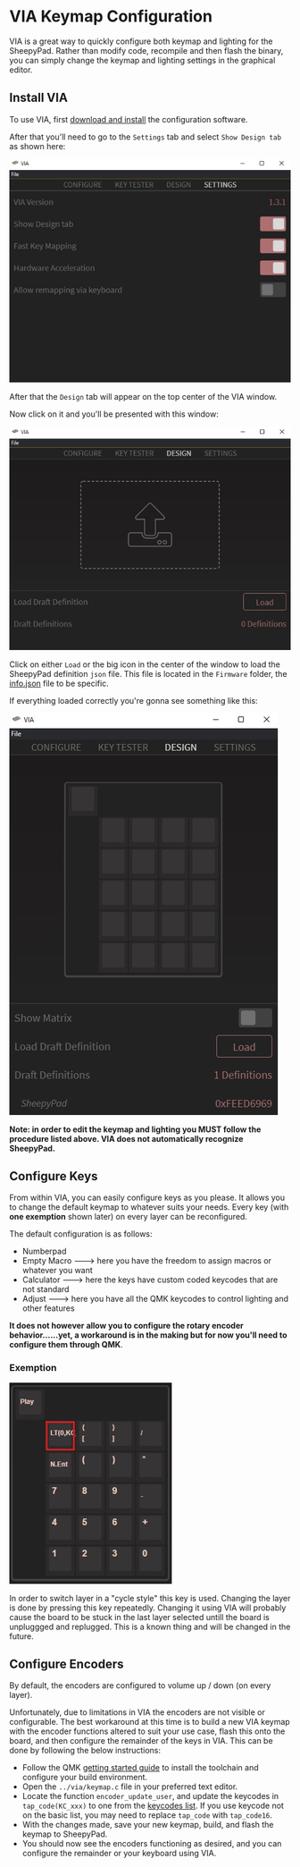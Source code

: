 # VIA Keymap Configuration

VIA is a great way to quickly configure both keymap and lighting for the SheepyPad. Rather than modify code, recompile and then flash the binary, you can simply change the keymap and lighting settings in the graphical editor.

## Install VIA

To use VIA, first [download and install](https://caniusevia.com/) the configuration software.

After that you'll need to go to the `Settings` tab and select `Show Design tab` as shown here:

![DesignTab](https://github.com/Cipulot/SheepyPad/blob/main/Documents/imgs/design_tab.jpg?raw=true)

After that the `Design` tab will appear on the top center of the VIA window.

Now click on it and you'll be presented with this window:

![DesignLoad](https://github.com/Cipulot/SheepyPad/blob/main/Documents/imgs/design_load.jpg?raw=true)

Click on either `Load` or the big icon in the center of the window to load the SheepyPad definition `json` file. This file is located in the `Firmware` folder, the [info.json](https://github.com/Cipulot/SheepyPad/blob/main/Firmware/info.json) file to be specific.

If everything loaded correctly you're gonna see something like this:

![DesignLoaded](https://github.com/Cipulot/SheepyPad/blob/main/Documents/imgs/design_loaded.jpg?raw=true)

**Note: in order to edit the keymap and lighting you MUST follow the procedure listed above. VIA does not automatically recognize SheepyPad.**

## Configure Keys

From within VIA, you can easily configure keys as you please. It allows you to change the default keymap to whatever suits your needs. Every key (with **one exemption** shown later) on every layer can be reconfigured.

The default configuration is as follows:

- Numberpad
- Empty Macro ---> here you have the freedom to assign macros or whatever you want
- Calculator  ---> here the keys have custom coded keycodes that are not standard
- Adjust      ---> here you have all the QMK keycodes to control lighting and other features

**It does not however allow you to configure the rotary encoder behavior......yet, a workaround is in the making but for now you'll need to configure them through QMK**.

### Exemption

![ExemptionKey](https://github.com/Cipulot/SheepyPad/blob/main/Documents/imgs/exemption_key.jpg?raw=true)

In order to switch layer in a "cycle style" this key is used. Changing the layer is done by pressing this key repeatedly. Changing it using VIA will probably cause the board to be stuck in the last layer selected untill the board is unpluggged and replugged. This is a known thing and will be changed in the future.

## Configure Encoders

By default, the encoders are configured to volume up / down (on every layer).

Unfortunately, due to limitations in VIA the encoders are not visible or configurable. The best workaround at this time is to build a new VIA keymap with the encoder functions altered to suit your use case, flash this onto the board, and then configure the remainder of the keys in VIA. This can be done by following the below instructions:

- Follow the QMK [getting started guide](https://docs.qmk.fm/#/newbs_getting_started) to install the toolchain and configure your build environment.
- Open the `../via/keymap.c` file in your preferred text editor.
- Locate the function `encoder_update_user`, and update the keycodes in `tap_code(KC_xxx)` to one from the [keycodes list](https://beta.docs.qmk.fm/using-qmk/simple-keycodes/keycodes). If you use keycode not on the basic list, you may need to replace `tap_code` with `tap_code16`.
- With the changes made, save your new keymap, build, and flash the keymap to SheepyPad.
- You should now see the encoders functioning as desired, and you can configure the remainder or your keyboard using VIA.
